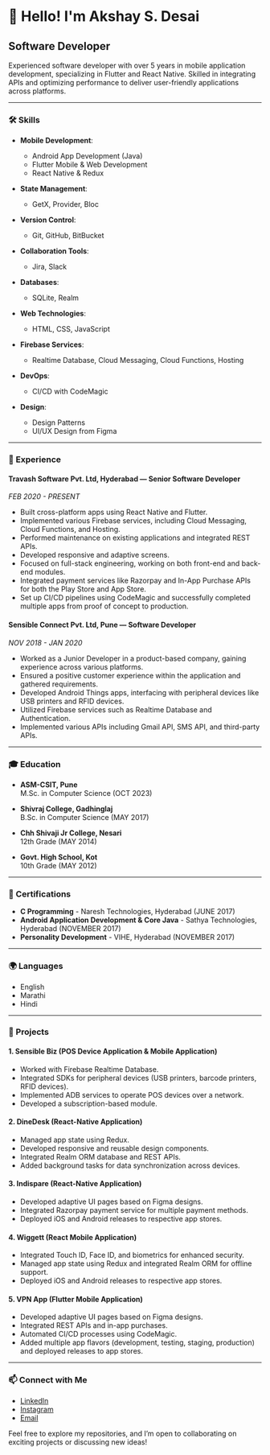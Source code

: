# 👋 Hello! I'm Akshay S. Desai

## Software Developer

Experienced software developer with over 5 years in mobile application development, specializing in Flutter and React Native. Skilled in integrating APIs and optimizing performance to deliver user-friendly applications across platforms.

---

### 🛠️ Skills

- **Mobile Development**: 
  - Android App Development (Java)
  - Flutter Mobile & Web Development
  - React Native & Redux

- **State Management**: 
  - GetX, Provider, Bloc

- **Version Control**: 
  - Git, GitHub, BitBucket

- **Collaboration Tools**: 
  - Jira, Slack

- **Databases**: 
  - SQLite, Realm

- **Web Technologies**: 
  - HTML, CSS, JavaScript

- **Firebase Services**: 
  - Realtime Database, Cloud Messaging, Cloud Functions, Hosting

- **DevOps**: 
  - CI/CD with CodeMagic

- **Design**: 
  - Design Patterns
  - UI/UX Design from Figma

---

### 📂 Experience

#### **Travash Software Pvt. Ltd, Hyderabad** — Senior Software Developer  
_FEB 2020 - PRESENT_  
- Built cross-platform apps using React Native and Flutter.
- Implemented various Firebase services, including Cloud Messaging, Cloud Functions, and Hosting.
- Performed maintenance on existing applications and integrated REST APIs.
- Developed responsive and adaptive screens.
- Focused on full-stack engineering, working on both front-end and back-end modules.
- Integrated payment services like Razorpay and In-App Purchase APIs for both the Play Store and App Store.
- Set up CI/CD pipelines using CodeMagic and successfully completed multiple apps from proof of concept to production.

#### **Sensible Connect Pvt. Ltd, Pune** — Software Developer  
_NOV 2018 - JAN 2020_  
- Worked as a Junior Developer in a product-based company, gaining experience across various platforms.
- Ensured a positive customer experience within the application and gathered requirements.
- Developed Android Things apps, interfacing with peripheral devices like USB printers and RFID devices.
- Utilized Firebase services such as Realtime Database and Authentication.
- Implemented various APIs including Gmail API, SMS API, and third-party APIs.

---

### 🎓 Education

- **ASM-CSIT, Pune**  
  M.Sc. in Computer Science (OCT 2023)

- **Shivraj College, Gadhinglaj**  
  B.Sc. in Computer Science (MAY 2017)

- **Chh Shivaji Jr College, Nesari**  
  12th Grade (MAY 2014)

- **Govt. High School, Kot**  
  10th Grade (MAY 2012)

---

### 📜 Certifications

- **C Programming** - Naresh Technologies, Hyderabad (JUNE 2017)
- **Android Application Development & Core Java** - Sathya Technologies, Hyderabad (NOVEMBER 2017)
- **Personality Development** - VIHE, Hyderabad (NOVEMBER 2017)

---

### 🌍 Languages

- English
- Marathi
- Hindi

---

### 📂 Projects

#### **1. Sensible Biz (POS Device Application & Mobile Application)**
- Worked with Firebase Realtime Database.
- Integrated SDKs for peripheral devices (USB printers, barcode printers, RFID devices).
- Implemented ADB services to operate POS devices over a network.
- Developed a subscription-based module.

#### **2. DineDesk (React-Native Application)**
- Managed app state using Redux.
- Developed responsive and reusable design components.
- Integrated Realm ORM database and REST APIs.
- Added background tasks for data synchronization across devices.

#### **3. Indispare (React-Native Application)**
- Developed adaptive UI pages based on Figma designs.
- Integrated Razorpay payment service for multiple payment methods.
- Deployed iOS and Android releases to respective app stores.

#### **4. Wiggett (React Mobile Application)**
- Integrated Touch ID, Face ID, and biometrics for enhanced security.
- Managed app state using Redux and integrated Realm ORM for offline support.
- Deployed iOS and Android releases to respective app stores.

#### **5. VPN App (Flutter Mobile Application)**
- Developed adaptive UI pages based on Figma designs.
- Integrated REST APIs and in-app purchases.
- Automated CI/CD processes using CodeMagic.
- Added multiple app flavors (development, testing, staging, production) and deployed releases to app stores.

---

### 📫 Connect with Me

- [LinkedIn](https://www.linkedin.com/in/akshay-desai-9287a2264)
- [Instagram](https://www.instagram.com/life_at_90kmph/)
- [Email](mailto:dev.akshay2010@gmail.com)

Feel free to explore my repositories, and I’m open to collaborating on exciting projects or discussing new ideas!
